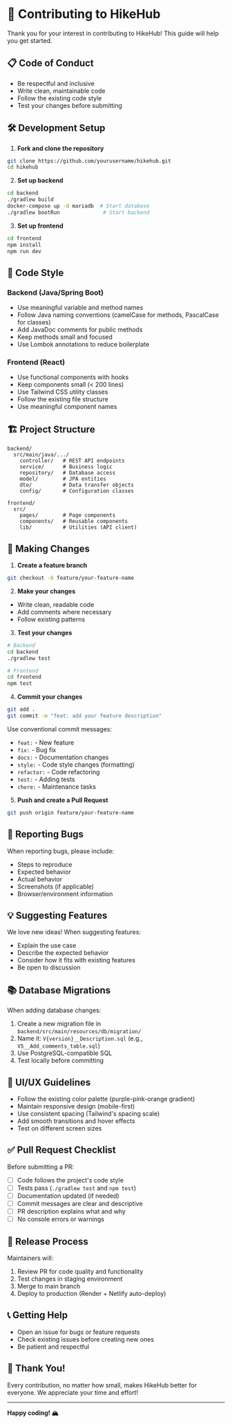 # 🤝 Contributing to HikeHub

Thank you for your interest in contributing to HikeHub! This guide will help you get started.

## 📋 Code of Conduct

- Be respectful and inclusive
- Write clean, maintainable code
- Follow the existing code style
- Test your changes before submitting

## 🛠️ Development Setup

1. **Fork and clone the repository**
```bash
git clone https://github.com/yourusername/hikehub.git
cd hikehub
```

2. **Set up backend**
```bash
cd backend
./gradlew build
docker-compose up -d mariadb  # Start database
./gradlew bootRun              # Start backend
```

3. **Set up frontend**
```bash
cd frontend
npm install
npm run dev
```

## 📝 Code Style

### Backend (Java/Spring Boot)
- Use meaningful variable and method names
- Follow Java naming conventions (camelCase for methods, PascalCase for classes)
- Add JavaDoc comments for public methods
- Keep methods small and focused
- Use Lombok annotations to reduce boilerplate

### Frontend (React)
- Use functional components with hooks
- Keep components small (< 200 lines)
- Use Tailwind CSS utility classes
- Follow the existing file structure
- Use meaningful component names

## 🏗️ Project Structure

```
backend/
  src/main/java/.../
    controller/   # REST API endpoints
    service/      # Business logic
    repository/   # Database access
    model/        # JPA entities
    dto/          # Data transfer objects
    config/       # Configuration classes

frontend/
  src/
    pages/        # Page components
    components/   # Reusable components
    lib/          # Utilities (API client)
```

## 🔄 Making Changes

1. **Create a feature branch**
```bash
git checkout -b feature/your-feature-name
```

2. **Make your changes**
- Write clean, readable code
- Add comments where necessary
- Follow existing patterns

3. **Test your changes**
```bash
# Backend
cd backend
./gradlew test

# Frontend
cd frontend
npm test
```

4. **Commit your changes**
```bash
git add .
git commit -m "feat: add your feature description"
```

Use conventional commit messages:
- `feat:` - New feature
- `fix:` - Bug fix
- `docs:` - Documentation changes
- `style:` - Code style changes (formatting)
- `refactor:` - Code refactoring
- `test:` - Adding tests
- `chore:` - Maintenance tasks

5. **Push and create a Pull Request**
```bash
git push origin feature/your-feature-name
```

## 🐛 Reporting Bugs

When reporting bugs, please include:
- Steps to reproduce
- Expected behavior
- Actual behavior
- Screenshots (if applicable)
- Browser/environment information

## 💡 Suggesting Features

We love new ideas! When suggesting features:
- Explain the use case
- Describe the expected behavior
- Consider how it fits with existing features
- Be open to discussion

## 📚 Database Migrations

When adding database changes:

1. Create a new migration file in `backend/src/main/resources/db/migration/`
2. Name it: `V{version}__Description.sql` (e.g., `V5__Add_comments_table.sql`)
3. Use PostgreSQL-compatible SQL
4. Test locally before committing

## 🎨 UI/UX Guidelines

- Follow the existing color palette (purple-pink-orange gradient)
- Maintain responsive design (mobile-first)
- Use consistent spacing (Tailwind's spacing scale)
- Add smooth transitions and hover effects
- Test on different screen sizes

## ✅ Pull Request Checklist

Before submitting a PR:
- [ ] Code follows the project's code style
- [ ] Tests pass (`./gradlew test` and `npm test`)
- [ ] Documentation updated (if needed)
- [ ] Commit messages are clear and descriptive
- [ ] PR description explains what and why
- [ ] No console errors or warnings

## 🚀 Release Process

Maintainers will:
1. Review PR for code quality and functionality
2. Test changes in staging environment
3. Merge to main branch
4. Deploy to production (Render + Netlify auto-deploy)

## 📞 Getting Help

- Open an issue for bugs or feature requests
- Check existing issues before creating new ones
- Be patient and respectful

## 🙏 Thank You!

Every contribution, no matter how small, makes HikeHub better for everyone. We appreciate your time and effort!

---

**Happy coding! 🏔️**
